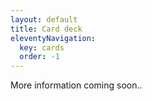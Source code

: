 ```yaml
---
layout: default
title: Card deck
eleventyNavigation:
  key: cards
  order: -1
---
```


<section class="static-section">

More information coming soon..

</section>
